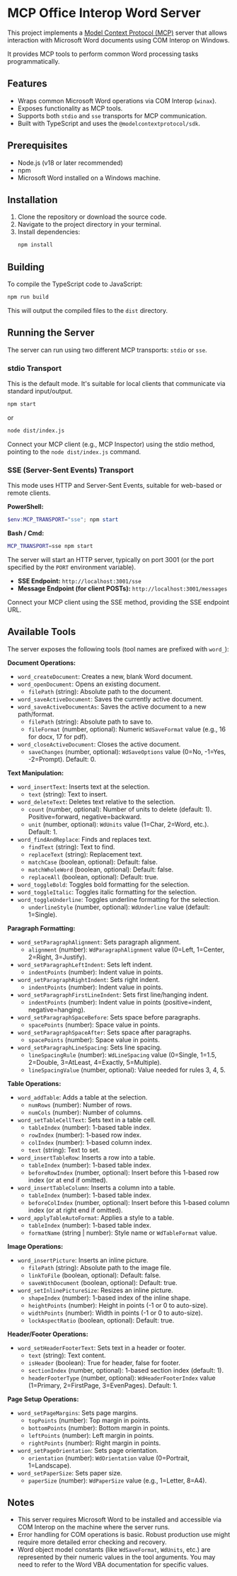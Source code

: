 # MCP Office Interop Word Server

This project implements a [Model Context Protocol (MCP)](https://modelcontextprotocol.io/) server that allows interaction with Microsoft Word documents using COM Interop on Windows.

It provides MCP tools to perform common Word processing tasks programmatically.

## Features

*   Wraps common Microsoft Word operations via COM Interop (`winax`).
*   Exposes functionality as MCP tools.
*   Supports both `stdio` and `sse` transports for MCP communication.
*   Built with TypeScript and uses the `@modelcontextprotocol/sdk`.

## Prerequisites

*   Node.js (v18 or later recommended)
*   npm
*   Microsoft Word installed on a Windows machine.

## Installation

1.  Clone the repository or download the source code.
2.  Navigate to the project directory in your terminal.
3.  Install dependencies:
    ```bash
    npm install
    ```

## Building

To compile the TypeScript code to JavaScript:

```bash
npm run build
```

This will output the compiled files to the `dist` directory.

## Running the Server

The server can run using two different MCP transports: `stdio` or `sse`.

### stdio Transport

This is the default mode. It's suitable for local clients that communicate via standard input/output.

```bash
npm start
```

or

```bash
node dist/index.js
```

Connect your MCP client (e.g., MCP Inspector) using the stdio method, pointing to the `node dist/index.js` command.

### SSE (Server-Sent Events) Transport

This mode uses HTTP and Server-Sent Events, suitable for web-based or remote clients.

**PowerShell:**

```powershell
$env:MCP_TRANSPORT="sse"; npm start
```

**Bash / Cmd:**

```bash
MCP_TRANSPORT=sse npm start
```

The server will start an HTTP server, typically on port 3001 (or the port specified by the `PORT` environment variable).

*   **SSE Endpoint:** `http://localhost:3001/sse`
*   **Message Endpoint (for client POSTs):** `http://localhost:3001/messages`

Connect your MCP client using the SSE method, providing the SSE endpoint URL.

## Available Tools

The server exposes the following tools (tool names are prefixed with `word_`):

**Document Operations:**

*   `word_createDocument`: Creates a new, blank Word document.
*   `word_openDocument`: Opens an existing document.
    *   `filePath` (string): Absolute path to the document.
*   `word_saveActiveDocument`: Saves the currently active document.
*   `word_saveActiveDocumentAs`: Saves the active document to a new path/format.
    *   `filePath` (string): Absolute path to save to.
    *   `fileFormat` (number, optional): Numeric `WdSaveFormat` value (e.g., 16 for docx, 17 for pdf).
*   `word_closeActiveDocument`: Closes the active document.
    *   `saveChanges` (number, optional): `WdSaveOptions` value (0=No, -1=Yes, -2=Prompt). Default: 0.

**Text Manipulation:**

*   `word_insertText`: Inserts text at the selection.
    *   `text` (string): Text to insert.
*   `word_deleteText`: Deletes text relative to the selection.
    *   `count` (number, optional): Number of units to delete (default: 1). Positive=forward, negative=backward.
    *   `unit` (number, optional): `WdUnits` value (1=Char, 2=Word, etc.). Default: 1.
*   `word_findAndReplace`: Finds and replaces text.
    *   `findText` (string): Text to find.
    *   `replaceText` (string): Replacement text.
    *   `matchCase` (boolean, optional): Default: false.
    *   `matchWholeWord` (boolean, optional): Default: false.
    *   `replaceAll` (boolean, optional): Default: true.
*   `word_toggleBold`: Toggles bold formatting for the selection.
*   `word_toggleItalic`: Toggles italic formatting for the selection.
*   `word_toggleUnderline`: Toggles underline formatting for the selection.
    *   `underlineStyle` (number, optional): `WdUnderline` value (default: 1=Single).

**Paragraph Formatting:**

*   `word_setParagraphAlignment`: Sets paragraph alignment.
    *   `alignment` (number): `WdParagraphAlignment` value (0=Left, 1=Center, 2=Right, 3=Justify).
*   `word_setParagraphLeftIndent`: Sets left indent.
    *   `indentPoints` (number): Indent value in points.
*   `word_setParagraphRightIndent`: Sets right indent.
    *   `indentPoints` (number): Indent value in points.
*   `word_setParagraphFirstLineIndent`: Sets first line/hanging indent.
    *   `indentPoints` (number): Indent value in points (positive=indent, negative=hanging).
*   `word_setParagraphSpaceBefore`: Sets space before paragraphs.
    *   `spacePoints` (number): Space value in points.
*   `word_setParagraphSpaceAfter`: Sets space after paragraphs.
    *   `spacePoints` (number): Space value in points.
*   `word_setParagraphLineSpacing`: Sets line spacing.
    *   `lineSpacingRule` (number): `WdLineSpacing` value (0=Single, 1=1.5, 2=Double, 3=AtLeast, 4=Exactly, 5=Multiple).
    *   `lineSpacingValue` (number, optional): Value needed for rules 3, 4, 5.

**Table Operations:**

*   `word_addTable`: Adds a table at the selection.
    *   `numRows` (number): Number of rows.
    *   `numCols` (number): Number of columns.
*   `word_setTableCellText`: Sets text in a table cell.
    *   `tableIndex` (number): 1-based table index.
    *   `rowIndex` (number): 1-based row index.
    *   `colIndex` (number): 1-based column index.
    *   `text` (string): Text to set.
*   `word_insertTableRow`: Inserts a row into a table.
    *   `tableIndex` (number): 1-based table index.
    *   `beforeRowIndex` (number, optional): Insert before this 1-based row index (or at end if omitted).
*   `word_insertTableColumn`: Inserts a column into a table.
    *   `tableIndex` (number): 1-based table index.
    *   `beforeColIndex` (number, optional): Insert before this 1-based column index (or at right end if omitted).
*   `word_applyTableAutoFormat`: Applies a style to a table.
    *   `tableIndex` (number): 1-based table index.
    *   `formatName` (string | number): Style name or `WdTableFormat` value.

**Image Operations:**

*   `word_insertPicture`: Inserts an inline picture.
    *   `filePath` (string): Absolute path to the image file.
    *   `linkToFile` (boolean, optional): Default: false.
    *   `saveWithDocument` (boolean, optional): Default: true.
*   `word_setInlinePictureSize`: Resizes an inline picture.
    *   `shapeIndex` (number): 1-based index of the inline shape.
    *   `heightPoints` (number): Height in points (-1 or 0 to auto-size).
    *   `widthPoints` (number): Width in points (-1 or 0 to auto-size).
    *   `lockAspectRatio` (boolean, optional): Default: true.

**Header/Footer Operations:**

*   `word_setHeaderFooterText`: Sets text in a header or footer.
    *   `text` (string): Text content.
    *   `isHeader` (boolean): True for header, false for footer.
    *   `sectionIndex` (number, optional): 1-based section index (default: 1).
    *   `headerFooterType` (number, optional): `WdHeaderFooterIndex` value (1=Primary, 2=FirstPage, 3=EvenPages). Default: 1.

**Page Setup Operations:**

*   `word_setPageMargins`: Sets page margins.
    *   `topPoints` (number): Top margin in points.
    *   `bottomPoints` (number): Bottom margin in points.
    *   `leftPoints` (number): Left margin in points.
    *   `rightPoints` (number): Right margin in points.
*   `word_setPageOrientation`: Sets page orientation.
    *   `orientation` (number): `WdOrientation` value (0=Portrait, 1=Landscape).
*   `word_setPaperSize`: Sets paper size.
    *   `paperSize` (number): `WdPaperSize` value (e.g., 1=Letter, 8=A4).

## Notes

*   This server requires Microsoft Word to be installed and accessible via COM Interop on the machine where the server runs.
*   Error handling for COM operations is basic. Robust production use might require more detailed error checking and recovery.
*   Word object model constants (like `WdSaveFormat`, `WdUnits`, etc.) are represented by their numeric values in the tool arguments. You may need to refer to the Word VBA documentation for specific values.
